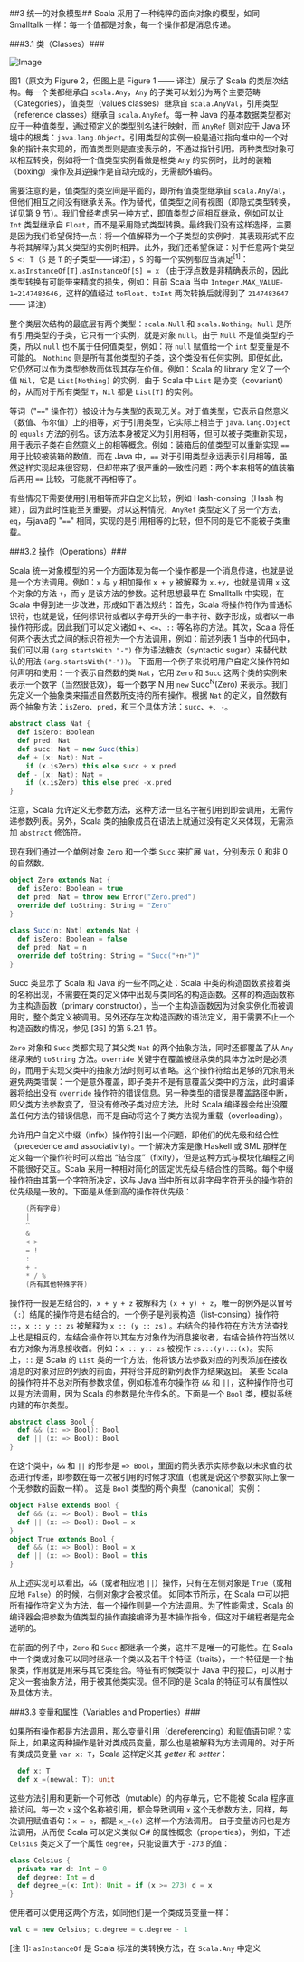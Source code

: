 ##3 统一的对象模型##
Scala 采用了一种纯粹的面向对象的模型，如同 Smalltalk 一样：每一个值都是对象，每一个操作都是消息传递。

###3.1 类（Classes）###
 
![Image](https://raw.githubusercontent.com/dcaoyuan/papers/master/An-Overview-of-the-Scala-Programming-Language/image-scala-hierarchy.JPG)


图1（原文为 Figure 2，但图上是 Figure 1 —— 译注）展示了 Scala 的类层次结构。每一个类都继承自 `scala.Any`，`Any` 的子类可以划分为两个主要范畴（Categories），值类型（values classes）继承自 `scala.AnyVal`，引用类型（reference classes）继承自 `scala.AnyRef`。每一种 Java 的基本数据类型都对应于一种值类型，通过预定义的类型别名进行映射，而 `AnyRef` 则对应于 Java 环境中的根类：`java.lang.Object`。引用类型的实例一般是通过指向堆中的一个对象的指针来实现的，而值类型则是直接表示的，不通过指针引用。两种类型对象可以相互转换，例如将一个值类型实例看做是根类 `Any` 的实例时，此时的装箱（boxing）操作及其逆操作是自动完成的，无需额外编码。

需要注意的是，值类型的类空间是平面的，即所有值类型继承自 `scala.AnyVal`，但他们相互之间没有继承关系。作为替代，值类型之间有视图（即隐式类型转换，详见第 9 节）。我们曾经考虑另一种方式，即值类型之间相互继承，例如可以让 `Int` 类型继承自 `Float`，而不是采用隐式类型转换。最终我们没有这样选择，主要是因为我们希望保持一点：将一个值解释为一个子类型的实例时，其表现形式不应与将其解释为其父类型的实例时相异。此外，我们还希望保证：对于任意两个类型 `S <: T`（`S` 是 `T` 的子类型——译注），`S` 的每一个实例都应当满足<sup>[1]</sup>：
`x.asInstanceOf[T].asInstanceOf[S] = x`
（由于浮点数是非精确表示的，因此类型转换有可能带来精度的损失，例如：目前 Scala 当中 `Integer.MAX_VALUE-1=2147483646`，这样的值经过 `toFloat`、`toInt` 两次转换后就得到了 `2147483647` —— 译注）

整个类层次结构的最底层有两个类型：`scala.Null` 和 `scala.Nothing`。`Null` 是所有引用类型的子类，它只有一个实例，就是对象 `null`。由于 `Null` 不是值类型的子类，所以 `null` 也不属于任何值类型，例如：将 `null` 赋值给一个 `int` 型变量是不可能的。
`Nothing` 则是所有其他类型的子类，这个类没有任何实例。即便如此，它仍然可以作为类型参数而体现其存在价值。例如：Scala 的 library 定义了一个值 `Nil`，它是 `List[Nothing]` 的实例，由于 Scala 中 `List` 是协变（covariant）的，从而对于所有类型 `T`，`Nil` 都是 `List[T]` 的实例。

等词（"`==`" 操作符）被设计为与类型的表现无关。对于值类型，它表示自然意义（数值、布尔值）上的相等，对于引用类型，它实际上相当于 `java.lang.Object` 的 `equals` 方法的别名。该方法本身被定义为引用相等，但可以被子类重新实现，用于表示子类在自然意义上的相等概念。例如：装箱后的值类型可以重新实现 `==` 用于比较被装箱的数值。而在 Java 中，`==` 对于引用类型永远表示引用相等，虽然这样实现起来很容易，但却带来了很严重的一致性问题：两个本来相等的值装箱后再用 `==` 比较，可能就不再相等了。

有些情况下需要使用引用相等而非自定义比较，例如 Hash-consing（Hash 构建），因为此时性能至关重要。对以这种情况，`AnyRef` 类型定义了另一个方法，`eq`，与java的 "`==`" 相同，实现的是引用相等的比较，但不同的是它不能被子类重载。

###3.2 操作（Operations）###

Scala 统一对象模型的另一个方面体现为每一个操作都是一个消息传递，也就是说是一个方法调用。例如：`x` 与 `y` 相加操作 `x + y` 被解释为 `x.+y`，也就是调用 `x` 这个对象的方法 `+`，而 `y` 是该方法的参数。这种思想最早在 Smalltalk 中实现，在 Scala 中得到进一步改进，形成如下语法规约：首先，Scala 将操作符作为普通标识符，也就是说，任何标识符或者以字母开头的一串字符、数字形成，或者以一串操作符形成。因此我们可以定义诸如 `+`、`<=`、`::` 等名称的方法。其次，Scala 将任何两个表达式之间的标识符视为一个方法调用，例如：前述列表 1 当中的代码中，我们可以用 `(arg startsWith "-")` 作为语法糖衣（syntactic sugar）来替代默认的用法 `(arg.startsWith("-"))`。
下面用一个例子来说明用户自定义操作符如何声明和使用：一个表示自然数的类 `Nat`，它用 `Zero` 和 `Succ` 这两个类的实例来表示一个数字（当然很低效），每一个数字 N 用 `new` Succ<sup>N</sup>(Zero) 来表示。我们先定义一个抽象类来描述自然数所支持的所有操作。根据 `Nat` 的定义，自然数有两个抽象方法：`isZero`、`pred`，和三个具体方法：`succ`、`+`、`-`。

```scala
abstract class Nat {
  def isZero: Boolean
  def pred: Nat
  def succ: Nat = new Succ(this)
  def + (x: Nat): Nat =
    if (x.isZero) this else succ + x.pred
  def - (x: Nat): Nat =
    if (x.isZero) this else pred -x.pred
}
```

注意，Scala 允许定义无参数方法，这种方法一旦名字被引用到即会调用，无需传递参数列表。另外，Scala 类的抽象成员在语法上就通过没有定义来体现，无需添加 `abstract` 修饰符。

现在我们通过一个单例对象 `Zero` 和一个类 `Succ` 来扩展 `Nat`，分别表示 0 和非 0 的自然数。

```Scala
object Zero extends Nat {
  def isZero: Boolean = true
  def pred: Nat = throw new Error("Zero.pred")
  override def toString: String = "Zero"
}
	
class Succ(n: Nat) extends Nat {
  def isZero: Boolean = false
  def pred: Nat = n
  override def toString: String = "Succ("+n+")"
}
```

Succ 类显示了 Scala 和 Java 的一些不同之处：Scala 中类的构造函数紧接着类的名称出现，不需要在类的定义体中出现与类同名的构造函数。这样的构造函数称为主构造函数（primary constructor），当一个主构造函数因为对象实例化而被调用时，整个类定义被调用。另外还存在次构造函数的语法定义，用于需要不止一个构造函数的情况，参见 [35] 的第 5.2.1 节。

`Zero` 对象和 `Succ` 类都实现了其父类 `Nat` 的两个抽象方法，同时还都覆盖了从 `Any` 继承来的 `toString` 方法。`override` 关键字在覆盖被继承类的具体方法时是必须的，而用于实现父类中的抽象方法时则可以省略。这个操作符给出足够的冗余用来避免两类错误：一个是意外覆盖，即子类并不是有意覆盖父类中的方法，此时编译器将给出没有 `override` 操作符的错误信息。另一种类型的错误是覆盖路径中断，即父类方法参数变了，但没有修改子类对应方法，此时 Scala 编译器会给出没覆盖任何方法的错误信息，而不是自动将这个子类方法视为重载（overloading）。

允许用户自定义中缀（infix）操作符引出一个问题，即他们的优先级和结合性（precedence and associativity）。一个解决方案是像 Haskell 或 SML 那样在定义每一个操作符时可以给出 “结合度”（fixity），但是这种方式与模块化编程之间不能很好交互。Scala 采用一种相对简化的固定优先级与结合性的策略。每个中缀操作符由其第一个字符所决定，这与 Java 当中所有以非字母字符开头的操作符的优先级是一致的。下面是从低到高的操作符优先级：
```scala
	(所有字母)
	|
	^
	&
	< >
	= !
	:
	+ -
	* / %
	(所有其他特殊字符)
```
操作符一般是左结合的，`x + y + z` 被解释为 `(x + y) + z`，唯一的例外是以冒号（`:`）结尾的操作符是右结合的。一个例子是列表构造（list-consing）操作符 `::`，`x :: y :: zs` 被解释为 `x :: (y :: zs)` 。右结合的操作符在方法方法查找上也是相反的，左结合操作符以其左方对象作为消息接收者，右结合操作符当然以右方对象为消息接收者。例如：`x :: y:: zs` 被视作 `zs.::(y).::(x)`。实际上，`::` 是 Scala 的 `List` 类的一个方法，他将该方法参数对应的列表添加在接收消息的对象对应的列表的前面，并将合并成的新列表作为结果返回。
某些 Scala 的操作符并不总对所有参数求值，例如标准布尔操作符 `&&` 和 `||`，这种操作符也可以是方法调用，因为 Scala 的参数是允许传名的。下面是一个 `Bool` 类，模拟系统内建的布尔类型。

```Scala
abstract class Bool {
  def && (x: => Bool): Bool
  def || (x: => Bool): Bool
}
```

在这个类中，`&&` 和 `||` 的形参是 `=> Bool`，里面的箭头表示实际参数以未求值的状态进行传递，即参数在每一次被引用的时候才求值（也就是说这个参数实际上像一个无参数的函数一样）。
这是 `Bool` 类型的两个典型（canonical）实例：

```Scala
object False extends Bool {
  def && (x: => Bool): Bool = this
  def || (x: => Bool): Bool = x
}
object True extends Bool {
  def && (x: => Bool): Bool = x
  def || (x: => Bool): Bool = this
}
```

从上述实现可以看出，`&&`（或者相应地 `||`）操作，只有在左侧对象是 `True`（或相应地 `False`）的时候，右侧对象才会被求值。
如同本节所示，在 Scala 中可以把所有操作符定义为方法，每一个操作则是一个方法调用。为了性能需求，Scala 的编译器会把参数为值类型的操作直接编译为基本操作指令，但这对于编程者是完全透明的。

在前面的例子中，`Zero` 和 `Succ` 都继承一个类，这并不是唯一的可能性。在 Scala 中一个类或对象可以同时继承一个类以及若干个特征（traits），一个特征是一个抽象类，作用就是用来与其它类组合。特征有时候类似于 Java 中的接口，可以用于定义一套抽象方法，用于被其他类实现。但不同的是 Scala 的特征可以有属性以及具体方法。

###3.3 变量和属性（Variables and Properties）###

如果所有操作都是方法调用，那么变量引用（dereferencing）和赋值语句呢？实际上，如果这两种操作是针对类成员变量，那么也是被解释为方法调用的。对于所有类成员变量 `var x: T`，Scala 这样定义其 *getter* 和 *setter*：
```Scala
  def x: T
  def x_=(newval: T): unit
```
这些方法引用和更新一个可修改（mutable）的内存单元，它不能被 Scala 程序直接访问。每一次 `x` 这个名称被引用，都会导致调用 `x` 这个无参数方法，同样，每次调用赋值语句：`x = e`，都是 `x_=(e)` 这样一个方法调用。
由于变量访问也是方法调用，从而使 Scala 可以定义类似 C# 的属性概念（properties），例如，下述 `Celsius` 类定义了一个属性 `degree`，只能设置大于 `-273` 的值：

```Scala
class Celsius {
  private var d: Int = 0
  def degree: Int = d
  def degree_=(x: Int): Unit = if (x >= 273) d = x
}
```

使用者可以使用这两个方法，如同他们是一个类成员变量一样：
```Scala
val c = new Celsius; c.degree = c.degree - 1
```

[注 1]: `asInstanceOf` 是 Scala 标准的类转换方法，在 `Scala.Any` 中定义
